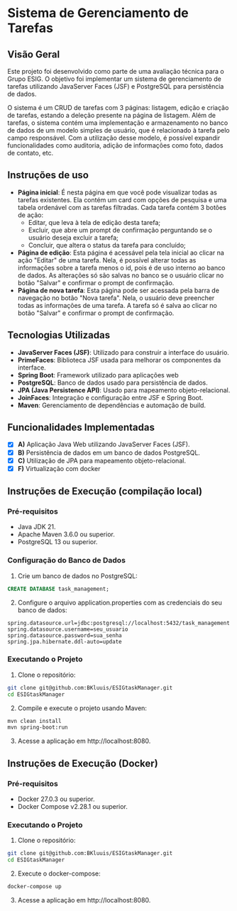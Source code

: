 # Sistema de Gerenciamento de Tarefas

## Visão Geral
Este projeto foi desenvolvido como parte de uma avaliação técnica para o Grupo ESIG. O objetivo foi implementar um
sistema de gerenciamento de tarefas utilizando JavaServer Faces (JSF) e PostgreSQL para persistência de dados.

O sistema é um CRUD de tarefas com 3 páginas: listagem, edição e criação de tarefas, estando a deleção presente na página de listagem. Além de tarefas, o sistema contém uma implementação
e armazenamento no banco de dados de um modelo simples de usuário, que é relacionado à tarefa pelo campo responsável. Com a utilização desse modelo, é possível
expandir funcionalidades como auditoria, adição de informações como foto, dados de contato, etc.

## Instruções de uso
- **Página inicial**: É nesta página em que você pode visualizar todas as tarefas existentes. Ela contém um card com opções de pesquisa e uma tabela ordenável com as tarefas filtradas. Cada tarefa contém 3 botões de ação:
    -  Editar, que leva à tela de edição desta tarefa;
    -  Excluir, que abre um prompt de confirmação perguntando se o usuário deseja excluir a tarefa;
    -  Concluir, que altera o status da tarefa para concluído;
- **Página de edição**: Esta página é acessável pela tela inicial ao clicar na ação "Editar" de uma tarefa. Nela, é possível alterar todas as informações sobre a tarefa menos o id, pois é de uso interno ao banco de dados.
  As alterações só são salvas no banco se o usuário clicar no botão "Salvar" e confirmar o prompt de confirmação.
- **Página de nova tarefa**: Esta página pode ser acessada pela barra de navegação no botão "Nova tarefa". Nela, o usuário deve preencher todas as informações de uma tarefa. A tarefa só é salva ao clicar no botão "Salvar" e confirmar o prompt de confirmação.

## Tecnologias Utilizadas
- **JavaServer Faces (JSF)**: Utilizado para construir a interface do usuário.
- **PrimeFaces**: Biblioteca JSF usada para melhorar os componentes da interface.
- **Spring Boot**: Framework utilizado para aplicações web
- **PostgreSQL**: Banco de dados usado para persistência de dados.
- **JPA (Java Persistence API)**: Usado para mapeamento objeto-relacional.
- **JoinFaces**: Integração e configuração entre JSF e Spring Boot.
- **Maven**: Gerenciamento de dependências e automação de build.

## Funcionalidades Implementadas
- [x] **A)** Aplicação Java Web utilizando JavaServer Faces (JSF).
- [x] **B)** Persistência de dados em um banco de dados PostgreSQL.
- [x] **C)** Utilização de JPA para mapeamento objeto-relacional.
- [x] **F)** Virtualização com docker

## Instruções de Execução (compilação local)

### Pré-requisitos
- Java JDK 21.
- Apache Maven 3.6.0 ou superior.
- PostgreSQL 13 ou superior.

### Configuração do Banco de Dados
1. Crie um banco de dados no PostgreSQL:
```sql
CREATE DATABASE task_management;
```
2. Configure o arquivo application.properties com as credenciais do seu banco de dados:
```properties
spring.datasource.url=jdbc:postgresql://localhost:5432/task_management
spring.datasource.username=seu_usuario
spring.datasource.password=sua_senha
spring.jpa.hibernate.ddl-auto=update
```

### Executando o Projeto
1. Clone o repositório:

```bash
git clone git@github.com:BKluuis/ESIGtaskManager.git
cd ESIGtaskManager
```
2. Compile e execute o projeto usando Maven:

```bash 
mvn clean install
mvn spring-boot:run
```
3. Acesse a aplicação em http://localhost:8080.

## Instruções de Execução (Docker)

### Pré-requisitos
- Docker 27.0.3 ou superior.
- Docker Compose v2.28.1 ou superior.

### Executando o Projeto
1. Clone o repositório:

```bash
git clone git@github.com:BKluuis/ESIGtaskManager.git
cd ESIGtaskManager
```
2. Execute o docker-compose:

```bash 
docker-compose up
```
3. Acesse a aplicação em http://localhost:8080.